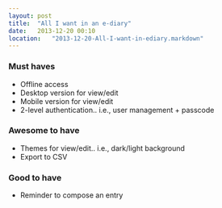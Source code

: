 ```yaml
---
layout: post
title:  "All I want in an e-diary"
date:   2013-12-20 00:10
location:   "2013-12-20-All-I-want-in-ediary.markdown" 
---
```

### Must haves
* Offline access
* Desktop version for view/edit
* Mobile version for view/edit
* 2-level authentication.. i.e., user management + passcode

### Awesome to have
* Themes for view/edit.. i.e., dark/light background
* Export to CSV

### Good to have
* Reminder to compose an entry
